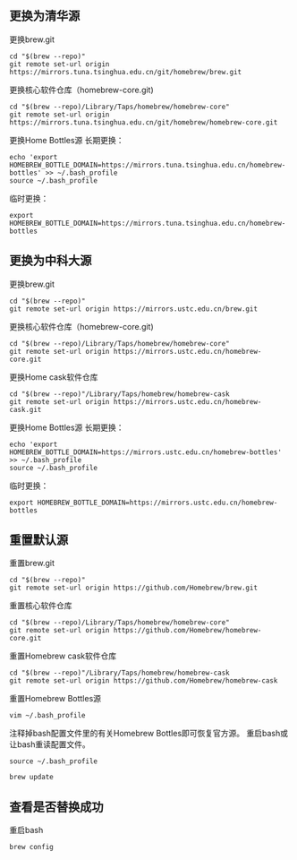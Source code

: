 ## 更换为清华源

更换brew.git
```
cd "$(brew --repo)"
git remote set-url origin https://mirrors.tuna.tsinghua.edu.cn/git/homebrew/brew.git
```
更换核心软件仓库（homebrew-core.git)
```
cd "$(brew --repo)/Library/Taps/homebrew/homebrew-core"
git remote set-url origin https://mirrors.tuna.tsinghua.edu.cn/git/homebrew/homebrew-core.git
```
更换Home Bottles源
长期更换：
```
echo 'export HOMEBREW_BOTTLE_DOMAIN=https://mirrors.tuna.tsinghua.edu.cn/homebrew-bottles' >> ~/.bash_profile
source ~/.bash_profile
```

临时更换：
```
export HOMEBREW_BOTTLE_DOMAIN=https://mirrors.tuna.tsinghua.edu.cn/homebrew-bottles
```
## 更换为中科大源

更换brew.git
```
cd "$(brew --repo)"
git remote set-url origin https://mirrors.ustc.edu.cn/brew.git
```
更换核心软件仓库（homebrew-core.git)
```
cd "$(brew --repo)/Library/Taps/homebrew/homebrew-core"
git remote set-url origin https://mirrors.ustc.edu.cn/homebrew-core.git
```
更换Home cask软件仓库
```
cd "$(brew --repo)"/Library/Taps/homebrew/homebrew-cask
git remote set-url origin https://mirrors.ustc.edu.cn/homebrew-cask.git
```
更换Home Bottles源
长期更换：
```
echo 'export HOMEBREW_BOTTLE_DOMAIN=https://mirrors.ustc.edu.cn/homebrew-bottles' >> ~/.bash_profile
source ~/.bash_profile
```

临时更换：
```
export HOMEBREW_BOTTLE_DOMAIN=https://mirrors.ustc.edu.cn/homebrew-bottles
```
## 重置默认源

重置brew.git
```
cd "$(brew --repo)"
git remote set-url origin https://github.com/Homebrew/brew.git
```
重置核心软件仓库
```
cd "$(brew --repo)/Library/Taps/homebrew/homebrew-core"
git remote set-url origin https://github.com/Homebrew/homebrew-core.git
```
重置Homebrew cask软件仓库
```
cd "$(brew --repo)"/Library/Taps/homebrew/homebrew-cask
git remote set-url origin https://github.com/Homebrew/homebrew-cask
```
重置Homebrew Bottles源

```
vim ~/.bash_profile
```
注释掉bash配置文件里的有关Homebrew Bottles即可恢复官方源。 重启bash或让bash重读配置文件。
```
source ~/.bash_profile

brew update
```


## 查看是否替换成功

重启bash
```
brew config
```
